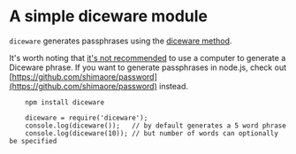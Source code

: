 # A simple diceware module

`diceware` generates passphrases using the [diceware method](http://world.std.com/~reinhold/diceware.html).

It's worth noting that [it's not recommended](http://world.std.com/~reinhold/dicewarefaq.html#electronic) to use a computer to generate a Diceware phrase. If you want to generate passphrases in node.js, check out [https://github.com/shimaore/password](https://github.com/shimaore/password) instead.

```
    npm install diceware
```

```
    diceware = require('diceware');
    console.log(diceware());   // by default generates a 5 word phrase
    console.log(diceware(10)); // but number of words can optionally be specified
```